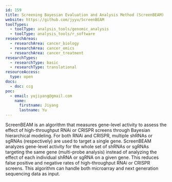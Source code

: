 ```yaml
---
id: 159
title: Screening Bayesian Evaluation and Analysis Method (ScreenBEAM)
website: https://github.com/jyyu/ScreenBEAM
toolTypes:
  - toolType: analysis_tools/genomic_analysis
  - toolType: analysis_tools/r_software
researchAreas:
  - researchArea: cancer_biology
  - researchArea: cancer_omics
  - researchArea: cancer_treatment
researchTypes:
  - researchType: basic
  - researchType: translational
resourceAccess:
  type: open
docs:
  - doc: ccg
poc:
  - email: yujiyang@gmail.com
    name:
      firstname: Jiyang
      lastname: Yu
---
```

ScreenBEAM is an algorithm that measures gene-level activity to assess the effect of high-throughput RNAi or CRISPR screens through Bayesian hierarchical modeling. For both RNAi and CRISPR, multiple shRNAs or sgRNAs (respectively) are used to target a single gene. ScreenBEAM analyzes gene-level activity for the whole set of shRNAs or sgRNAs targeting the same gene (multi-probe analysis) instead of analyzing the effect of each individual shRNA or sgRNA on a given gene. This reduces false positive and negative rates of high-throughput RNAi or CRISPR screens. This algorithm can handle both microarray and next generation sequencing data as input.
